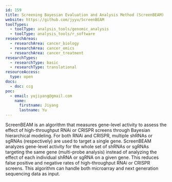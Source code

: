 ```yaml
---
id: 159
title: Screening Bayesian Evaluation and Analysis Method (ScreenBEAM)
website: https://github.com/jyyu/ScreenBEAM
toolTypes:
  - toolType: analysis_tools/genomic_analysis
  - toolType: analysis_tools/r_software
researchAreas:
  - researchArea: cancer_biology
  - researchArea: cancer_omics
  - researchArea: cancer_treatment
researchTypes:
  - researchType: basic
  - researchType: translational
resourceAccess:
  type: open
docs:
  - doc: ccg
poc:
  - email: yujiyang@gmail.com
    name:
      firstname: Jiyang
      lastname: Yu
---
```

ScreenBEAM is an algorithm that measures gene-level activity to assess the effect of high-throughput RNAi or CRISPR screens through Bayesian hierarchical modeling. For both RNAi and CRISPR, multiple shRNAs or sgRNAs (respectively) are used to target a single gene. ScreenBEAM analyzes gene-level activity for the whole set of shRNAs or sgRNAs targeting the same gene (multi-probe analysis) instead of analyzing the effect of each individual shRNA or sgRNA on a given gene. This reduces false positive and negative rates of high-throughput RNAi or CRISPR screens. This algorithm can handle both microarray and next generation sequencing data as input.
